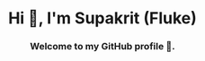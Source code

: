 <h1 align="center">Hi 👋, I'm Supakrit (Fluke)</h1>
<h3 align="center">Welcome to my GitHub profile 🍵.</h3>

